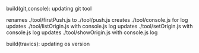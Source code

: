 build(git,console): updating git tool

  renames ./tool/firstPush.js to ./tool/push.js
  creates ./tool/console.js for log
  updates ./tool/listOrigin.js with console.js log
  updates ./tool/setOrigin.js with console.js log
  updates ./tool/showOrigin.js with console.js log

build(travics): updating os version